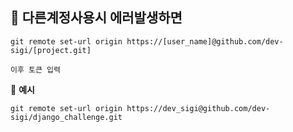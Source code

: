 ## 📍 다른계정사용시 에러발생하면

```
git remote set-url origin https://[user_name]@github.com/dev-sigi/[project.git]

이후 토큰 입력
```

🌈 **예시**

```
git remote set-url origin https://dev_sigi@github.com/dev-sigi/django_challenge.git
```

